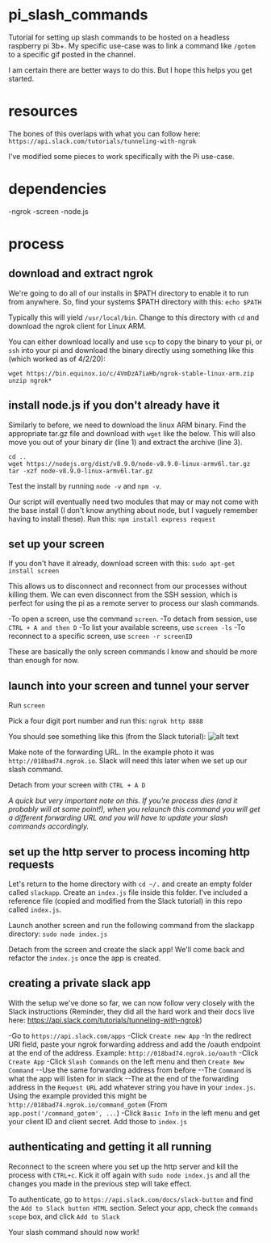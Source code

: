 # pi_slash_commands
Tutorial for setting up slash commands to be hosted on a headless raspberry pi 3b+. My specific use-case was to link a command like `/gotem` to a specific gif posted in the channel.

I am certain there are better ways to do this. But I hope this helps you get started.

# resources
The bones of this overlaps with what you can follow here: 
`https://api.slack.com/tutorials/tunneling-with-ngrok`

I've modified some pieces to work specifically with the Pi use-case.

# dependencies
-ngrok
-screen
-node.js

# process
## download and extract ngrok
We're going to do all of our installs in $PATH directory to enable it to run from anywhere. So, find your systems $PATH directory with this:
`echo $PATH`

Typically this will yield `/usr/local/bin`. Change to this directory with `cd` and download the ngrok client for Linux ARM. 

You can either download locally and use `scp` to copy the binary to your pi, or `ssh` into your pi and download the binary directly using something like this (which worked as of 4/2/20):

```
wget https://bin.equinox.io/c/4VmDzA7iaHb/ngrok-stable-linux-arm.zip
unzip ngrok*
```

## install node.js if you don't already have it
Similarly to before, we need to download the linux ARM binary. Find the appropriate tar.gz file and download with `wget` like the below. This will also move you out of your binary dir (line 1) and extract the archive (line 3).

```
cd ..
wget https://nodejs.org/dist/v8.9.0/node-v8.9.0-linux-armv6l.tar.gz
tar -xzf node-v8.9.0-linux-armv6l.tar.gz
```
Test the install by running `node -v` and `npm -v`.

Our script will eventually need two modules that may or may not come with the base install (I don't know anything about node, but I vaguely remember having to install these). Run this:
`npm install express request` 

## set up your screen
If you don't have it already, download screen with this:
`sudo apt-get install screen`

This allows us to disconnect and reconnect from our processes without killing them. We can even disconnect from the SSH session, which is perfect for using the pi as a remote server to process our slash commands.

-To open a screen, use the command `screen`. 
-To detach from session, use `CTRL + A and then D`
-To list your available screens, use `screen -ls`
-To reconnect to a specific screen, use `screen -r screenID`

These are basically the only screen commands I know and should be more than enough for now.

## launch into your screen and tunnel your server
Run `screen`

Pick a four digit port number and run this:
`ngrok http 8888` 

You should see something like this (from the Slack tutorial):
![alt text](https://a.slack-edge.com/80588/img/api/articles/ngrok-running.png "Slack reference")

Make note of the forwarding URL. In the example photo it was `http://018bad74.ngrok.io`. Slack will need this later when we set up our slash command.

Detach from your screen with `CTRL + A D`

*A quick but very important note on this. If you're process dies (and it probably will at some point!), when you relaunch this command you will get a different forwarding URL and you will have to update your slash commands accordingly.*

## set up the http server to process incoming http requests
Let's return to the home directory with `cd ~/.` and create an empty folder called `slackapp`. Create an `index.js` file inside this folder. I've included a reference file (copied and modified from the Slack tutorial) in this repo called `index.js`.

Launch another screen and run the following command from the slackapp directory: `sudo node index.js`

Detach from the screen and create the slack app! We'll come back and refactor the `index.js` once the app is created.

## creating a private slack app
With the setup we've done so far, we can now follow very closely with the Slack instructions (Reminder, they did all the hard work and their docs live here: https://api.slack.com/tutorials/tunneling-with-ngrok)

-Go to `https://api.slack.com/apps`
-Click `Create new App`
-In the redirect URI field, paste your ngrok forwarding address and add the /oauth endpoint at the end of the address. Example: `http://018bad74.ngrok.io/oauth`
-Click `Create App`
-Click `Slash Commands` on the left menu and then `Create New Command`
--Use the same forwarding address from before
--The `Command` is what the app will listen for in slack
--The at the end of the forwarding address in the `Request URL` add whatever string you have in your `index.js`. Using the example provided this might be `http://018bad74.ngrok.io/command_gotem`
(From `app.post('/command_gotem', ...`)
-Click `Basic Info` in the left menu and get your client ID and client secret. Add those to `index.js`

## authenticating and getting it all running
Reconnect to the screen where you set up the http server and kill the process with `CTRL+c`. Kick it off again with `sudo node index.js` and all the changes you made in the previous step will take effect.

To authenticate, go to `https://api.slack.com/docs/slack-button`  and find the `Add to Slack button HTML` section. Select your app, check the `commands scope` box, and click `Add to Slack`

Your slash command should now work!